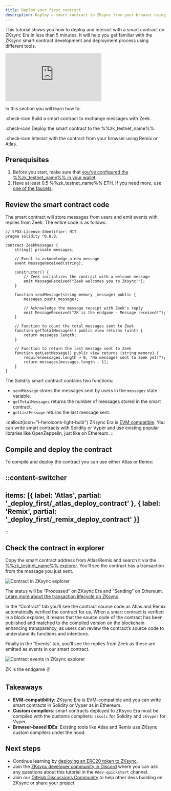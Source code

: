 ```yaml
---
title: Deploy your first contract
description: Deploy a smart contract to ZKsync from your browser using Remix or Atlas in under 5 minutes
---
```


This tutorial shows you how to deploy and interact with a smart contract on ZKsync Era in less than 5 minutes.
It will help you get familiar with the ZKsync smart contract development and deployment process using different tools.

<!-- markdownlint-disable-next-line -->
<iframe src="https://www.youtube.com/embed/gumsrrXtIsA?si=NAjA4fJJvqSpCBXZ" title="YouTube video player" frameborder="0" allow="accelerometer; autoplay; clipboard-write; encrypted-media; gyroscope; picture-in-picture; web-share" referrerpolicy="strict-origin-when-cross-origin" allowfullscreen class="w-full aspect-[16/9]"></iframe>

In this section you will learn how to:

:check-icon Build a smart contract to exchange messages with Zeek.

:check-icon Deploy the smart contract to the %%zk_testnet_name%%.

:check-icon Interact with the contract from your browser using Remix or Atlas.

## Prerequisites

1. Before you start, make sure that
[you’ve configured the %%zk_testnet_name%% in your wallet](/zksync-era/environment).
2. Have at least 0.5 %%zk_testnet_name%% ETH. If you need more, use [one of the faucets](/ecosystem/network-faucets).

## Review the smart contract code

The smart contract will store messages from users and emit events with replies from Zeek.
The entire code is as follows:

```solidity
// SPDX-License-Identifier: MIT
pragma solidity ^0.8.0;

contract ZeekMessages {
    string[] private messages;

    // Event to acknowledge a new message
    event MessageReceived(string);

    constructor() {
        // Zeek initializes the contract with a welcome message
        emit MessageReceived("Zeek welcomes you to ZKsync!");
    }

    function sendMessage(string memory _message) public {
        messages.push(_message);

        // Acknowledge the message receipt with Zeek's reply
        emit MessageReceived("ZK is the endgame - Message received!");
    }

    // Function to count the total messages sent to Zeek
    function getTotalMessages() public view returns (uint) {
        return messages.length;
    }

    // Function to return the last message sent to Zeek
    function getLastMessage() public view returns (string memory) {
        require(messages.length > 0, "No messages sent to Zeek yet!");
        return messages[messages.length - 1];
    }
}

```

The Solidity smart contract contains two functions:

- `sendMessage` stores the messages sent by users in the `messages` state variable.
- `getTotalMessages` returns the number of messages stored in the smart contract.
- `getLastMessage` returns the last message sent.

::callout{icon="i-heroicons-light-bulb"}
ZKsync Era is [EVM compatible](/build/resources/glossary#evm-compatible).
You can write smart contracts with Solidity or Vyper and use existing popular libraries like OpenZeppelin, just like on Ethereum.
::

## Compile and deploy the contract

To compile and deploy the contract you can use either Atlas or Remix:

::content-switcher
---
items: [{
  label: 'Atlas',
  partial: '_deploy_first/_atlas_deploy_contract'
}, {
  label: 'Remix',
  partial: '_deploy_first/_remix_deploy_contract'
}]
---
::

## Check the contract in explorer

Copy the smart contract address from Atlas/Remix and search it via the [%%zk_testnet_name%%
explorer](%%zk_testnet_block_explorer_url%%). You’ll see the contract has a transaction from the message you just sent.

![Contract in ZKsync explorer](/images/101-quickstart/101-contract-deployed.png)

The status will be “Processed” on ZKsync Era and “Sending” on Ethereum. [Learn more about the transaction lifecycle on ZKsync](/zksync-protocol/rollup/transaction-lifecycle).

In the “Contract” tab you’ll see the contract source code as Atlas and Remix automatically verified the contract for us.
When a smart contract is verified in a block explorer, it means that the source code of the contract has been published
and matched to the compiled version on the blockchain enhancing transparency, as users can review the contract’s source
code to understand its functions and intentions.

Finally in the “Events” tab, you’ll see the replies from Zeek as these are emitted as events in our smart contract.

![Contract events in ZKsync explorer](/images/101-quickstart/101-contract-events.png)

ZK is the endgame ✌️

## Takeaways

- **EVM-compatibility**: ZKsync Era is EVM-compatible and you can write smart contracts in Solidity or Vyper as in
  Ethereum.
- **Custom compilers**: smart contracts deployed to ZKsync Era must be compiled with the customs compilers: `zksolc` for
  Solidity and `zkvyper` for Vyper.
- **Browser-based IDEs**: Existing tools like Atlas and Remix use ZKsync custom compilers under the hood.

## Next steps

- Continue learning by [deploying an ERC20 token to ZKsync](/build/start-coding/quick-start/erc20-token).
- Join the [ZKsync developer community in Discord](https://join.zksync.dev/) where you can ask any questions about this
 tutorial in the `#dev-quickstart` channel.
- Join our [GitHub Discussions Community](%%zk_git_repo_zksync-developers%%/discussions/) to
  help other devs building on ZKsync or share your project.
